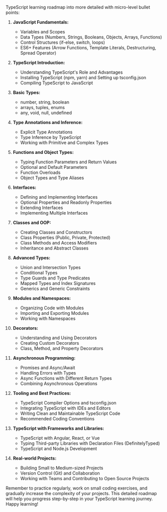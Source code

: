 TypeScript learning roadmap into more detailed with micro-level bullet points:

1. **JavaScript Fundamentals:**
   - Variables and Scopes
   - Data Types (Numbers, Strings, Booleans, Objects, Arrays, Functions)
   - Control Structures (if-else, switch, loops)
   - ES6+ Features (Arrow Functions, Template Literals, Destructuring, Spread Operator)

2. **TypeScript Introduction:**
   - Understanding TypeScript's Role and Advantages
   - Installing TypeScript (npm, yarn) and Setting up tsconfig.json
   - Compiling TypeScript to JavaScript

3. **Basic Types:**
   - number, string, boolean
   - arrays, tuples, enums
   - any, void, null, undefined

4. **Type Annotations and Inference:**
   - Explicit Type Annotations
   - Type Inference by TypeScript
   - Working with Primitive and Complex Types

5. **Functions and Object Types:**
   - Typing Function Parameters and Return Values
   - Optional and Default Parameters
   - Function Overloads
   - Object Types and Type Aliases

6. **Interfaces:**
   - Defining and Implementing Interfaces
   - Optional Properties and Readonly Properties
   - Extending Interfaces
   - Implementing Multiple Interfaces

7. **Classes and OOP:**
   - Creating Classes and Constructors
   - Class Properties (Public, Private, Protected)
   - Class Methods and Access Modifiers
   - Inheritance and Abstract Classes

8. **Advanced Types:**
   - Union and Intersection Types
   - Conditional Types
   - Type Guards and Type Predicates
   - Mapped Types and Index Signatures
   - Generics and Generic Constraints

9. **Modules and Namespaces:**
   - Organizing Code with Modules
   - Importing and Exporting Modules
   - Working with Namespaces

10. **Decorators:**
    - Understanding and Using Decorators
    - Creating Custom Decorators
    - Class, Method, and Property Decorators

11. **Asynchronous Programming:**
    - Promises and Async/Await
    - Handling Errors with Types
    - Async Functions with Different Return Types
    - Combining Asynchronous Operations

12. **Tooling and Best Practices:**
    - TypeScript Compiler Options and tsconfig.json
    - Integrating TypeScript with IDEs and Editors
    - Writing Clean and Maintainable TypeScript Code
    - Recommended Coding Conventions

13. **TypeScript with Frameworks and Libraries:**
    - TypeScript with Angular, React, or Vue
    - Typing Third-party Libraries with Declaration Files (DefinitelyTyped)
    - TypeScript and Node.js Development

14. **Real-world Projects:**
    - Building Small to Medium-sized Projects
    - Version Control (Git) and Collaboration
    - Working with Teams and Contributing to Open Source Projects

Remember to practice regularly, work on small coding exercises, and gradually increase the complexity of your projects. This detailed roadmap will help you progress step-by-step in your TypeScript learning journey. Happy learning!